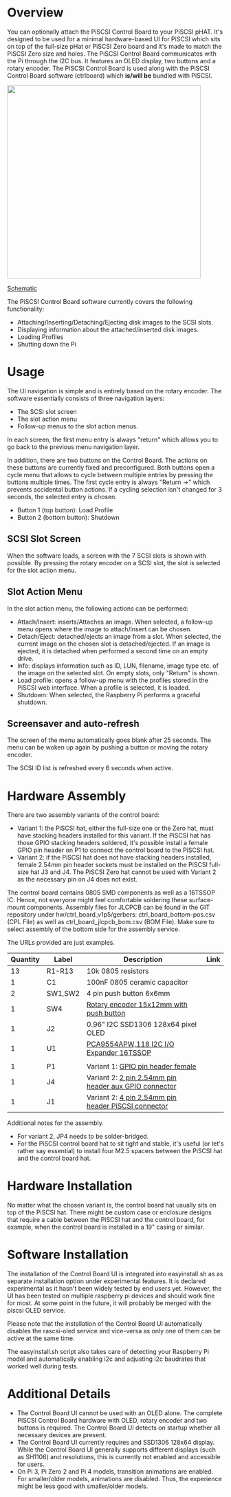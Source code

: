 # Overview

You can optionally attach the PiSCSI Control Board to your PiSCSI pHAT. It's designed to be used for a minimal hardware-based UI for PiSCSI which sits on top of the full-size pHat or PiSCSI Zero board and it's made to match the PiSCSI Zero size and holes. The PiSCSI Control Board communicates with the Pi through the I2C bus. It features an OLED display, two buttons and a rotary encoder. The PiSCSI Control Board is used along with the PiSCSI Control Board software (ctrlboard) which **is/will be** bundled with PiSCSI.

<img src="https://user-images.githubusercontent.com/884834/153959141-000e0f48-17de-4a7a-8e25-10d064f46a29.jpg" height="450">

[Schematic](https://github.com/piscsi/piscsi/files/8936235/Control_Board_1p5_Schematic.pdf)

The PiSCSI Control Board software currently covers the following functionality:
* Attaching/Inserting/Detaching/Ejecting disk images to the SCSI slots.
* Displaying information about the attached/inserted disk images.
* Loading Profiles
* Shutting down the Pi

# Usage

The UI navigation is simple and is entirely based on the rotary encoder. The software essentially consists of three navigation layers:

* The SCSI slot screen
* The slot action menu
* Follow-up menus to the slot action menus.

In each screen, the first menu entry is always "return" which allows you to go back to the previous menu navigation layer.

In addition, there are two buttons on the Control Board. The actions on these buttons are currently fixed and preconfigured. Both buttons open a cycle menu that allows to cycle between multiple entries by pressing the buttons multiple times. The first cycle entry is always "Return ->" which prevents accidental button actions. If a cycling selection isn't changed for 3 seconds, the selected entry is chosen.

* Button 1 (top button): Load Profile
* Button 2 (bottom button): Shutdown

## SCSI Slot Screen

When the software loads, a screen with the 7 SCSI slots is shown with possible. By pressing the rotary encoder on a SCSI slot, the slot is selected for the slot action menu.

## Slot Action Menu

In the slot action menu, the following actions can be performed:

* Attach/Insert: inserts/Attaches an image. When selected, a follow-up menu opens where the image to attach/insert can be chosen.
* Detach/Eject: detached/ejects an image from a slot. When selected, the current image on the chosen slot is detached/ejected. If an image is ejected, it is detached when performed a second time on an empty drive.
* Info: displays information such as ID, LUN, filename, image type etc. of the image on the selected slot. On empty slots, only "Return" is shown.
* Load profile: opens a follow-up menu with the profiles stored in the PiSCSI web interface. When a profile is selected, it is loaded.
* Shutdown: When selected, the Raspberry Pi performs a graceful shutdown.

## Screensaver and auto-refresh
The screen of the menu automatically goes blank after 25 seconds. The menu can be woken up again by pushing a button or moving the rotary encoder.

The SCSI ID list is refreshed every 6 seconds when active.

# Hardware Assembly

There are two assembly variants of the control board:
* Variant 1: the PiSCSI hat, either the full-size one or the Zero hat, must have stacking headers installed for this variant. If the PiSCSI hat has those GPIO stacking headers soldered, it's possible install a female GPIO pin header on P1 to connect the control board to the PiSCSI hat.
* Variant 2: if the PiSCSI hat does not have stacking headers installed, female 2.54mm pin header sockets must be installed on the PiSCSI full-size hat J3 and J4. The PiSCSI Zero hat cannot be used with Variant 2 as the necessary pin on J4 does not exist.

The control board contains 0805 SMD components as well as a 16TSSOP IC. Hence, not everyone might feel comfortable soldering these surface-mount components. Assembly files for JLCPCB can be found in the GIT repository under hw/ctrl_board_v1p5/gerbers: ctrl_board_bottom-pos.csv (CPL File) as well as ctrl_board_jlcpcb_bom.csv (BOM File). Make sure to select assembly of the bottom side for the assembly service.

The URLs provided are just examples.

| Quantity | Label   | Description                                                        | Link |
|----------|---------|--------------------------------------------------------------------|------|
|  13      | R1-R13  | 10k 0805 resistors                                                 |      |
|  1       | C1      | 100nF 0805 ceramic capacitor                                       |      |
|  2       | SW1,SW2 | 4 pin push button 6x6mm                                            |      |
|  1       | SW4     | [Rotary encoder 15x12mm with push button][encoder]                 |      |
|  1       | J2      | 0.96" I2C SSD1306 128x64 pixel OLED                                |      |
|  1       | U1      | [PCA9554APW,118 I2C I/O Expander 16TSSOP][pca9554]                 |      |
|          |         |                                                                    |      |
|  1       | P1      | Variant 1: [GPIO pin header female][gpio]                          |      |
|  1       | J4      | Variant 2: [2 pin 2.54mm pin header aux GPIO connector][pinheader] |      |
|  1       | J1      | Variant 2: [4 pin 2.54mm pin header PiSCSI connector][pinheader]   |      |

[pca9554]: https://www.digikey.com/en/products/detail/nxp-usa-inc/PCA9554APW-118/1157073
[encoder]: https://www.digikey.com/en/products/detail/bourns-inc/PEC11L-4120F-S0020/4699171
[gpio]: https://www.lcsc.com/product-detail/Female-Headers_BOOMELE-Boom-Precision-Elec-C50982_C50982.html
[pinheader]: https://www.lcsc.com/product-detail/Pin-Headers_BOOMELE-Boom-Precision-Elec-C2337_C2337.html

Additional notes for the assembly.
* For variant 2, JP4 needs to be solder-bridged.
* For the PiSCSI control board hat to sit tight and stable, it's useful (or let's rather say essential) to install four M2.5 spacers between the PiSCSI hat and the control board hat.

# Hardware Installation

No matter what the chosen variant is, the control board hat usually sits on top of the PiSCSI hat. There might be custom case or enclosure designs that require a cable between the PiSCSI hat and the control board, for example, when the control board is installed in a 19" casing or similar.

# Software Installation

The installation of the Control Board UI is integrated into easyinstall.sh as as separate installation option under experimental features. It is declared experimental as it hasn't been widely tested by end users yet. However, the UI has been tested on multiple raspberry pi devices and should work fine for most. At some point in the future, it will probably be merged with the piscsi OLED service.

Please note that the installation of the Control Board UI automatically disables the rascsi-oled service and vice-versa as only one of them can be active at the same time.

The easyinstall.sh script also takes care of detecting your Raspberry Pi model and automatically enabling i2c and adjusting i2c baudrates that worked well during tests.

# Additional Details

* The Control Board UI cannot be used with an OLED alone. The complete PiSCSI Control Board hardware with OLED, rotary encoder and two buttons is required. The Control Board UI detects on startup whether all necessary devices are present.
* The Control Board UI currently requires and SSD1306 128x64 display. While the Control Board UI generally supports different displays (such as SH1106) and resolutions, this is currently not enabled and accessible for users.
* On Pi 3, Pi Zero 2 and Pi 4 models, transition animations are enabled. For smaller/older models, animations are disabled. Thus, the experience might be less good with smaller/older models.